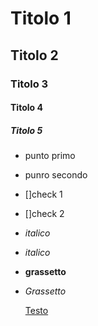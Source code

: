 # Titolo 1
## Titolo 2
### Titolo 3
#### Titolo 4
##### Titolo 5

- punto primo
- punro secondo

- []check 1
- []check 2

- *italico*
- _italico_

- **grassetto**
- _Grassetto_

  [Testo](https://)
